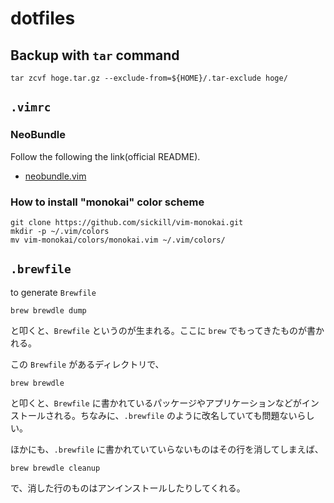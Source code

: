 dotfiles
========
Backup with `tar` command
-------------------------
```
tar zcvf hoge.tar.gz --exclude-from=${HOME}/.tar-exclude hoge/
```

`.vimrc`
--------
### NeoBundle

Follow the following the link(official README).
- [neobundle.vim](https://github.com/Shougo/neobundle.vim)

### How to install "monokai" color scheme

```
git clone https://github.com/sickill/vim-monokai.git
mkdir -p ~/.vim/colors
mv vim-monokai/colors/monokai.vim ~/.vim/colors/
```

`.brewfile`
-----------

to generate `Brewfile`

```
brew brewdle dump
```

と叩くと、`Brewfile` というのが生まれる。ここに `brew` でもってきたものが書かれる。

この `Brewfile` があるディレクトリで、

```
brew brewdle
```

と叩くと、`Brewfile` に書かれているパッケージやアプリケーションなどがインストールされる。ちなみに、`.brewfile` のように改名していても問題ないらしい。

ほかにも、`.brewfile` に書かれていていらないものはその行を消してしまえば、

```
brew brewdle cleanup
```

で、消した行のものはアンインストールしたりしてくれる。
